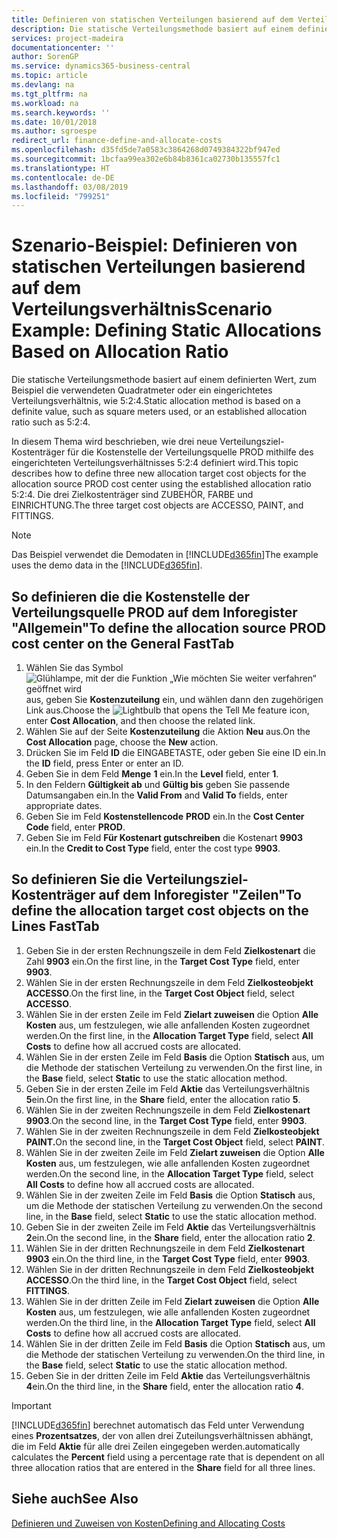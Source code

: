 ```yaml
---
title: Definieren von statischen Verteilungen basierend auf dem Verteilungsverhältnis | Microsoft Docs
description: Die statische Verteilungsmethode basiert auf einem definierten Wert, zum Beispiel die verwendeten Quadratmeter oder ein eingerichtetes Verteilungsverhältnis, wie 5:2:4.
services: project-madeira
documentationcenter: ''
author: SorenGP
ms.service: dynamics365-business-central
ms.topic: article
ms.devlang: na
ms.tgt_pltfrm: na
ms.workload: na
ms.search.keywords: ''
ms.date: 10/01/2018
ms.author: sgroespe
redirect_url: finance-define-and-allocate-costs
ms.openlocfilehash: d35fd5de7a0583c3864268d0749384322bf947ed
ms.sourcegitcommit: 1bcfaa99ea302e6b84b8361ca02730b135557fc1
ms.translationtype: HT
ms.contentlocale: de-DE
ms.lasthandoff: 03/08/2019
ms.locfileid: "799251"
---
```

# <a name="scenario-example-defining-static-allocations-based-on-allocation-ratio"></a><span data-ttu-id="41c87-103">Szenario-Beispiel: Definieren von statischen Verteilungen basierend auf dem Verteilungsverhältnis</span><span class="sxs-lookup"><span data-stu-id="41c87-103">Scenario Example: Defining Static Allocations Based on Allocation Ratio</span></span>
<span data-ttu-id="41c87-104">Die statische Verteilungsmethode basiert auf einem definierten Wert, zum Beispiel die verwendeten Quadratmeter oder ein eingerichtetes Verteilungsverhältnis, wie 5:2:4.</span><span class="sxs-lookup"><span data-stu-id="41c87-104">Static allocation method is based on a definite value, such as square meters used, or an established allocation ratio such as 5:2:4.</span></span>  

<span data-ttu-id="41c87-105">In diesem Thema wird beschrieben, wie drei neue Verteilungsziel-Kostenträger für die Kostenstelle der Verteilungsquelle PROD mithilfe des eingerichteten Verteilungsverhältnisses 5:2:4 definiert wird.</span><span class="sxs-lookup"><span data-stu-id="41c87-105">This topic describes how to define three new allocation target cost objects for the allocation source PROD cost center using the established allocation ratio 5:2:4.</span></span> <span data-ttu-id="41c87-106">Die drei Zielkostenträger sind ZUBEHÖR, FARBE und EINRICHTUNG.</span><span class="sxs-lookup"><span data-stu-id="41c87-106">The three target cost objects are ACCESSO, PAINT, and FITTINGS.</span></span>  

> [!NOTE]  
>  <span data-ttu-id="41c87-107">Das Beispiel verwendet die Demodaten in [!INCLUDE[d365fin](includes/d365fin_md.md)]</span><span class="sxs-lookup"><span data-stu-id="41c87-107">The example uses the demo data in the [!INCLUDE[d365fin](includes/d365fin_md.md)].</span></span>  

## <a name="to-define-the-allocation-source-prod-cost-center-on-the-general-fasttab"></a><span data-ttu-id="41c87-108">So definieren die die Kostenstelle der Verteilungsquelle PROD auf dem Inforegister "Allgemein"</span><span class="sxs-lookup"><span data-stu-id="41c87-108">To define the allocation source PROD cost center on the General FastTab</span></span>  

1.  <span data-ttu-id="41c87-109">Wählen Sie das Symbol ![Glühlampe, mit der die Funktion „Wie möchten Sie weiter verfahren“ geöffnet wird](media/ui-search/search_small.png "Wie möchten Sie weiter verfahren?") aus, geben Sie **Kostenzuteilung** ein, und wählen dann den zugehörigen Link aus.</span><span class="sxs-lookup"><span data-stu-id="41c87-109">Choose the ![Lightbulb that opens the Tell Me feature](media/ui-search/search_small.png "Tell me what you want to do") icon, enter **Cost Allocation**, and then choose the related link.</span></span>  
2.  <span data-ttu-id="41c87-110">Wählen Sie auf der Seite **Kostenzuteilung** die Aktion **Neu** aus.</span><span class="sxs-lookup"><span data-stu-id="41c87-110">On the **Cost Allocation** page, choose the **New** action.</span></span>  
3.  <span data-ttu-id="41c87-111">Drücken Sie im Feld **ID** die EINGABETASTE, oder geben Sie eine ID ein.</span><span class="sxs-lookup"><span data-stu-id="41c87-111">In the **ID** field, press Enter or enter an ID.</span></span>  
4.  <span data-ttu-id="41c87-112">Geben Sie in dem Feld **Menge** **1** ein.</span><span class="sxs-lookup"><span data-stu-id="41c87-112">In the **Level** field, enter **1**.</span></span>  
5.  <span data-ttu-id="41c87-113">In den Feldern **Gültigkeit ab** und **Gültig bis** geben Sie passende Datumsangaben ein.</span><span class="sxs-lookup"><span data-stu-id="41c87-113">In the **Valid From** and **Valid To** fields, enter appropriate dates.</span></span>  
6.  <span data-ttu-id="41c87-114">Geben Sie im Feld **Kostenstellencode** **PROD** ein.</span><span class="sxs-lookup"><span data-stu-id="41c87-114">In the **Cost Center Code** field, enter **PROD**.</span></span>  
7.  <span data-ttu-id="41c87-115">Geben Sie im Feld **Für Kostenart gutschreiben** die Kostenart **9903** ein.</span><span class="sxs-lookup"><span data-stu-id="41c87-115">In the **Credit to Cost Type** field, enter the cost type **9903**.</span></span>  

## <a name="to-define-the-allocation-target-cost-objects-on-the-lines-fasttab"></a><span data-ttu-id="41c87-116">So definieren Sie die Verteilungsziel-Kostenträger auf dem Inforegister "Zeilen"</span><span class="sxs-lookup"><span data-stu-id="41c87-116">To define the allocation target cost objects on the Lines FastTab</span></span>  

1.  <span data-ttu-id="41c87-117">Geben Sie in der ersten Rechnungszeile in dem Feld **Zielkostenart** die Zahl **9903** ein.</span><span class="sxs-lookup"><span data-stu-id="41c87-117">On the first line, in the **Target Cost Type** field, enter **9903**.</span></span>  
2.  <span data-ttu-id="41c87-118">Wählen Sie in der ersten Rechnungszeile in dem Feld **Zielkosteobjekt** **ACCESSO**.</span><span class="sxs-lookup"><span data-stu-id="41c87-118">On the first line, in the **Target Cost Object** field, select **ACCESSO**.</span></span>  
3.  <span data-ttu-id="41c87-119">Wählen Sie in der ersten Zeile im Feld **Zielart zuweisen** die Option **Alle Kosten** aus, um festzulegen, wie alle anfallenden Kosten zugeordnet werden.</span><span class="sxs-lookup"><span data-stu-id="41c87-119">On the first line, in the **Allocation Target Type** field, select **All Costs** to define how all accrued costs are allocated.</span></span>  
4.  <span data-ttu-id="41c87-120">Wählen Sie in der ersten Zeile im Feld **Basis** die Option **Statisch** aus, um die Methode der statischen Verteilung zu verwenden.</span><span class="sxs-lookup"><span data-stu-id="41c87-120">On the first line, in the **Base** field, select **Static** to use the static allocation method.</span></span>  
5.  <span data-ttu-id="41c87-121">Geben Sie in der ersten Zeile im Feld **Aktie** das Verteilungsverhältnis **5**ein.</span><span class="sxs-lookup"><span data-stu-id="41c87-121">On the first line, in the **Share** field, enter the allocation ratio **5**.</span></span>  
6.  <span data-ttu-id="41c87-122">Wählen Sie in der zweiten Rechnungszeile in dem Feld **Zielkostenart** **9903**.</span><span class="sxs-lookup"><span data-stu-id="41c87-122">On the second line, in the **Target Cost Type** field, enter **9903**.</span></span>  
7.  <span data-ttu-id="41c87-123">Wählen Sie in der zweiten Rechnungszeile in dem Feld **Zielkosteobjekt** **PAINT.**</span><span class="sxs-lookup"><span data-stu-id="41c87-123">On the second line, in the **Target Cost Object** field, select **PAINT**.</span></span>  
8.  <span data-ttu-id="41c87-124">Wählen Sie in der zweiten Zeile im Feld **Zielart zuweisen** die Option **Alle Kosten** aus, um festzulegen, wie alle anfallenden Kosten zugeordnet werden.</span><span class="sxs-lookup"><span data-stu-id="41c87-124">On the second line, in the **Allocation Target Type** field, select **All Costs** to define how all accrued costs are allocated.</span></span>  
9. <span data-ttu-id="41c87-125">Wählen Sie in der zweiten Zeile im Feld **Basis** die Option **Statisch** aus, um die Methode der statischen Verteilung zu verwenden.</span><span class="sxs-lookup"><span data-stu-id="41c87-125">On the second line, in the **Base** field, select **Static** to use the static allocation method.</span></span>  
10. <span data-ttu-id="41c87-126">Geben Sie in der zweiten Zeile im Feld **Aktie** das Verteilungsverhältnis **2**ein.</span><span class="sxs-lookup"><span data-stu-id="41c87-126">On the second line, in the **Share** field, enter the allocation ratio **2**.</span></span>  
11. <span data-ttu-id="41c87-127">Wählen Sie in der dritten Rechnungszeile in dem Feld **Zielkostenart** **9903** ein.</span><span class="sxs-lookup"><span data-stu-id="41c87-127">On the third line, in the **Target Cost Type** field, enter **9903**.</span></span>  
12. <span data-ttu-id="41c87-128">Wählen Sie in der dritten Rechnungszeile in dem Feld **Zielkosteobjekt** **ACCESSO**.</span><span class="sxs-lookup"><span data-stu-id="41c87-128">On the third line, in the **Target Cost Object** field, select **FITTINGS**.</span></span>  
13. <span data-ttu-id="41c87-129">Wählen Sie in der dritten Zeile im Feld **Zielart zuweisen** die Option **Alle Kosten** aus, um festzulegen, wie alle anfallenden Kosten zugeordnet werden.</span><span class="sxs-lookup"><span data-stu-id="41c87-129">On the third line, in the **Allocation Target Type** field, select **All Costs** to define how all accrued costs are allocated.</span></span>  
14. <span data-ttu-id="41c87-130">Wählen Sie in der dritten Zeile im Feld **Basis** die Option **Statisch** aus, um die Methode der statischen Verteilung zu verwenden.</span><span class="sxs-lookup"><span data-stu-id="41c87-130">On the third line, in the **Base** field, select **Static** to use the static allocation method.</span></span>  
15. <span data-ttu-id="41c87-131">Geben Sie in der dritten Zeile im Feld **Aktie** das Verteilungsverhältnis **4**ein.</span><span class="sxs-lookup"><span data-stu-id="41c87-131">On the third line, in the **Share** field, enter the allocation ratio **4**.</span></span>  

> [!IMPORTANT]  
>  [!INCLUDE[d365fin](includes/d365fin_md.md)] <span data-ttu-id="41c87-132">berechnet automatisch das Feld  unter Verwendung eines **Prozentsatzes**, der von allen drei Zuteilungsverhältnissen abhängt, die im Feld **Aktie** für alle drei Zeilen eingegeben werden.</span><span class="sxs-lookup"><span data-stu-id="41c87-132">automatically calculates the **Percent** field using a percentage rate that is dependent on all three allocation ratios that are entered in the **Share** field for all three lines.</span></span>  

## <a name="see-also"></a><span data-ttu-id="41c87-133">Siehe auch</span><span class="sxs-lookup"><span data-stu-id="41c87-133">See Also</span></span>  
[<span data-ttu-id="41c87-134">Definieren und Zuweisen von Kosten</span><span class="sxs-lookup"><span data-stu-id="41c87-134">Defining and Allocating Costs</span></span>](finance-define-and-allocate-costs.md)   
